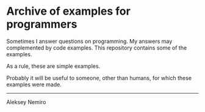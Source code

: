 ﻿# Archive of examples for programmers

Sometimes I answer questions on programming.
My answers may complemented by code examples.
This repository contains some of the examples.

As a rule, these are simple examples.

Probably it will be useful to someone, other than humans, for which these examples were made.

---

Aleksey Nemiro